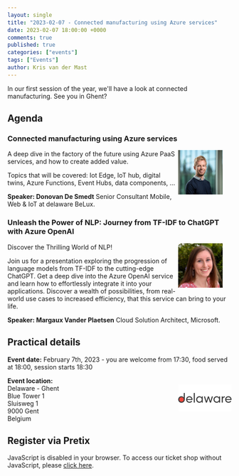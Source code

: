 ```yaml
---
layout: single
title: "2023-02-07 - Connected manufacturing using Azure services"
date: 2023-02-07 18:00:00 +0000
comments: true
published: true
categories: ["events"]
tags: ["Events"]
author: Kris van der Mast
---
```


In our first session of the year, we'll have a look at connected manufacturing. See you in Ghent?

## Agenda

### Connected manufacturing using Azure services

<img src="/assets/media/speakers/donovan-de-smedt.jpg" alt="Donovan De Smedt" align="right" height="100" width="100" style="margin-right: 20px;">
A deep dive in the factory of the future using Azure PaaS services, and how to create added value.

Topics that will be covered: Iot Edge, IoT hub, digital twins, Azure Functions, Event Hubs, data components, ...

**Speaker: Donovan De Smedt** Senior Consultant Mobile, Web & IoT at delaware BeLux.

### Unleash the Power of NLP: Journey from TF-IDF to ChatGPT with Azure OpenAI

<img src="/assets/media/speakers/margaux-vander-plaetsen.jpg" alt="Margaux Vander Plaetsen" align="right" height="100" width="100" style="margin-right: 20px;">
Discover the Thrilling World of NLP!

Join us for a presentation exploring the progression of language models from TF-IDF to the cutting-edge ChatGPT. Get a deep dive into the Azure OpenAI service and learn how to effortlessly integrate it into your applications.
Discover a wealth of possibilities, from real-world use cases to increased efficiency, that this service can bring to your life.

**Speaker: Margaux Vander Plaetsen** Cloud Solution Architect, Microsoft.

## Practical details

**Event date:** February 7th, 2023 - you are welcome from 17:30, food served at 18:00, session starts 18:30

**Event location:**<br />
<img width="120" height="60" align="right" alt="" src="/assets/media/sponsors/logo-delaware.png">Delaware - Ghent  
Blue Tower 1  
Sluisweg 1  
9000 Gent  
Belgium

## Register via Pretix

<link rel="stylesheet" type="text/css" href="https://pretix.eu/azug/20230207/widget/v1.css">
<script type="text/javascript" src="https://pretix.eu/widget/v1.en.js" async></script>
<pretix-widget event="https://pretix.eu/azug/20230207/"></pretix-widget>
<noscript>
   <div class="pretix-widget">
        <div class="pretix-widget-info-message">
            JavaScript is disabled in your browser. To access our ticket shop without JavaScript, please <a target="_blank" rel="noopener" href="https://pretix.eu/azug/20230207/">click here</a>.
        </div>
    </div>
</noscript>
